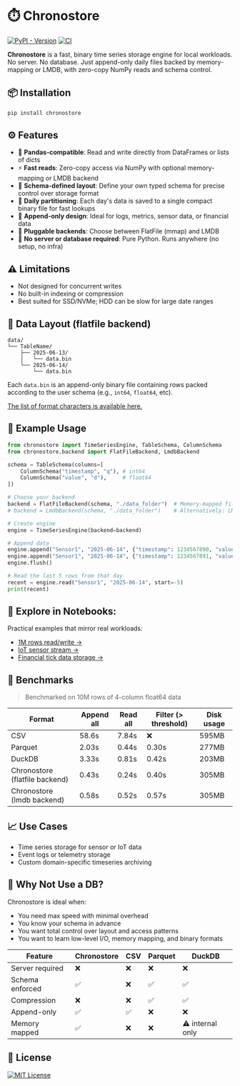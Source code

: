 # ⏱️ Chronostore

[![PyPI - Version](https://img.shields.io/pypi/v/chronostore)](https://pypi.org/project/chronostore/)
[![CI](https://github.com/rundef/chronostore/actions/workflows/ci.yml/badge.svg)](https://github.com/rundef/chronostore/actions/workflows/ci.yml)

**Chronostore** is a fast, binary time series storage engine for local workloads.
No server. No database. Just append-only daily files backed by memory-mapping or LMDB, with zero-copy NumPy reads and schema control.

## 📦 Installation

```bash
pip install chronostore
```

## ⚙️ Features

- 🔌 **Pandas-compatible**: Read and write directly from DataFrames or lists of dicts
- ⚡ **Fast reads**: Zero-copy access via NumPy with optional memory-mapping or LMDB backend
- 🧠 **Schema-defined layout**: Define your own typed schema for precise control over storage format
- 📅 **Daily partitioning**: Each day's data is saved to a single compact binary file for fast lookups
- 🔄 **Append-only design**: Ideal for logs, metrics, sensor data, or financial data
- 🧱 **Pluggable backends**: Choose between FlatFile (mmap) and LMDB
- 🚫 **No server or database required**: Pure Python. Runs anywhere (no setup, no infra)

## ⚠️ Limitations

- Not designed for concurrent writes
- No built-in indexing or compression
- Best suited for SSD/NVMe; HDD can be slow for large date ranges

## 📂 Data Layout (flatfile backend)

```
data/
└── TableName/
    ├── 2025-06-13/
    │   └── data.bin
    └── 2025-06-14/
        └── data.bin
```

Each `data.bin` is an append-only binary file containing rows packed according to the user schema (e.g., `int64`, `float64`, etc).

[The list of format characters is available here.](https://docs.python.org/3/library/struct.html#format-characters)

## 🧪 Example Usage

```python
from chronostore import TimeSeriesEngine, TableSchema, ColumnSchema
from chronostore.backend import FlatFileBackend, LmdbBackend

schema = TableSchema(columns=[
    ColumnSchema("timestamp", "q"), # int64
    ColumnSchema("value", "d"),     # float64
])

# Choose your backend
backend = FlatFileBackend(schema, "./data_folder")  # Memory-mapped files
# backend = LmdbBackend(schema, "./data_folder")    # Alternatively: LMDB-backed

# Create engine
engine = TimeSeriesEngine(backend=backend)

# Append data
engine.append("Sensor1", "2025-06-14", {"timestamp": 1234567890, "value": 42.0})
engine.append("Sensor1", "2025-06-14", {"timestamp": 1234567891, "value": 43.0})
engine.flush()

# Read the last 5 rows from that day
recent = engine.read("Sensor1", "2025-06-14", start=-5)
print(recent)
```

## 📓 Explore in Notebooks:

Practical examples that mirror real workloads:

- [1M rows read/write →](notebooks/1_million_rows.ipynb)
- [IoT sensor stream →](notebooks/iot_sensor.ipynb)
- [Financial tick data storage →](notebooks/financial_tick_data.ipynb)

## 🚀 Benchmarks

> Benchmarked on 10M rows of 4-column float64 data

| Format                         | Append all | Read all | Filter (> threshold) | Disk usage  |
|--------------------------------|------------|----------|----------------------| ----------- |
| CSV                            | 58.6s      | 7.84s    | ❌                    | 595MB       |
| Parquet                        | 2.03s      | 0.44s    | 0.30s                | 277MB       |
| DuckDB                         | 3.33s      | 0.81s    | 0.42s                | 203MB       |
| Chronostore (flatfile backend) | 0.43s      | 0.24s    | 0.40s                | 305MB       |
| Chronostore (lmdb backend)     | 0.58s      | 0.52s    | 0.57s                | 305MB       |

## 📈 Use Cases

- Time series storage for sensor or IoT data
- Event logs or telemetry storage
- Custom domain-specific timeseries archiving

## 🧠 Why Not Use a DB?

Chronostore is ideal when:

- You need max speed with minimal overhead
- You know your schema in advance
- You want total control over layout and access patterns
- You want to learn low-level I/O, memory mapping, and binary formats

| Feature         | Chronostore | CSV | Parquet    | DuckDB     |
| --------------- | ----------- | --- | ---------- | ---------- |
| Server required | ❌          | ❌  | ❌         | ❌         |
| Schema enforced | ✅          | ❌  | ✅         | ✅         |
| Compression     | ❌          | ❌  | ✅         | ✅         |
| Append-only     | ✅          | ✅  | ❌         | ❌         |
| Memory mapped   | ✅          | ❌  | ❌         | ⚠️ internal only |

## 📜 License

[![MIT License](https://img.shields.io/badge/license-MIT-green)](LICENSE)

